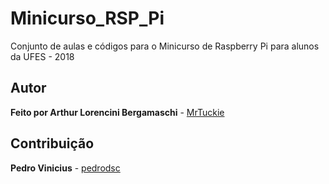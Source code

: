 # Minicurso_RSP_Pi
Conjunto de aulas e códigos para o Minicurso de Raspberry Pi para alunos da UFES - 2018

## Autor

**Feito por Arthur Lorencini Bergamaschi** - [MrTuckie](https://github.com/MrTuckie)

## Contribuição

**Pedro Vinicius** - [pedrodsc](https://github.com/pedrodsc)
